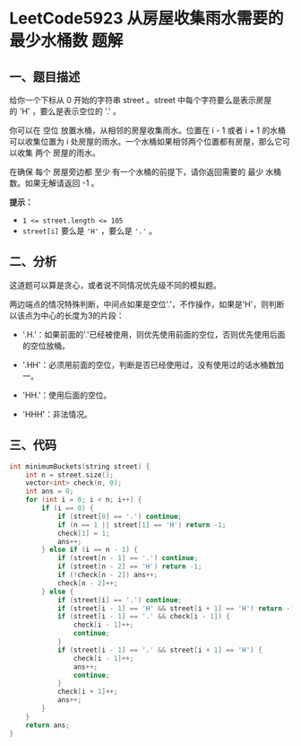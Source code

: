 # LeetCode5923 从房屋收集雨水需要的最少水桶数 题解

## 一、题目描述

给你一个下标从 0 开始的字符串 street 。street 中每个字符要么是表示房屋的 'H' ，要么是表示空位的 '.' 。

你可以在 空位 放置水桶，从相邻的房屋收集雨水。位置在 i - 1 或者 i + 1 的水桶可以收集位置为 i 处房屋的雨水。一个水桶如果相邻两个位置都有房屋，那么它可以收集 两个 房屋的雨水。

在确保 每个 房屋旁边都 至少 有一个水桶的前提下，请你返回需要的 最少 水桶数。如果无解请返回 -1 。

**提示：**

- `1 <= street.length <= 105`
- `street[i]` 要么是 `'H'` ，要么是 `'.'` 。



## 二、分析

这道题可以算是贪心，或者说不同情况优先级不同的模拟题。

两边端点的情况特殊判断，中间点如果是空位'.'，不作操作，如果是'H'，则判断以该点为中心的长度为3的片段：

+ '.H.'：如果前面的'.'已经被使用，则优先使用前面的空位，否则优先使用后面的空位放桶。

+ '.HH'：必须用前面的空位，判断是否已经使用过，没有使用过的话水桶数加一。

+ 'HH.'：使用后面的空位。

+ 'HHH'：非法情况。



## 三、代码

```c++
int minimumBuckets(string street) {
    int n = street.size();
    vector<int> check(n, 0);
    int ans = 0;
    for (int i = 0; i < n; i++) {
        if (i == 0) {
            if (street[0] == '.') continue;
            if (n == 1 || street[1] == 'H') return -1;
            check[1] = 1;
            ans++;
        } else if (i == n - 1) {
            if (street[n - 1] == '.') continue;
            if (street[n - 2] == 'H') return -1;
            if (!check[n - 2]) ans++;
            check[n - 2]++;
        } else {
            if (street[i] == '.') continue;
            if (street[i - 1] == 'H' && street[i + 1] == 'H') return -1;
            if (street[i - 1] == '.' && check[i - 1]) {
                check[i - 1]++;
                continue;
            }
            if (street[i - 1] == '.' && street[i + 1] == 'H') {
                check[i - 1]++;
                ans++;
                continue;
            }
            check[i + 1]++;
            ans++;
        }
    }
    return ans;
}
```






